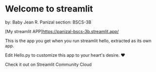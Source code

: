 # Welcome to streamlit

by: Baby Jean R. Panizal
section: BSCS-3B

[My streamlit APP]https://panizal-bscs-3b.streamlit.app/

This is the app you get when you run streamlit hello, extracted as its own app.

Edit Hello.py to customize this app to your heart's desire. ❤️

Check it out on Streamlit Community Cloud